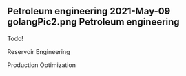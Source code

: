 Petroleum engineering
2021-May-09
golangPic2.png
Petroleum engineering
-----

Todo!

Reservoir Engineering
 
Production Optimization